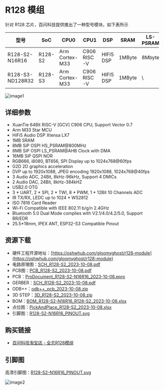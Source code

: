 # R128 模组

针对 R128 芯片，百问科技提供推出了一种型号模块，如下表所示

| 型号                 | SoC     | CPU0           | CPU1        | DSP       | SRAM   | LS-PSRAM | HS-PSRAM | Flash         | DAC                                         |
| -------------------- | ------- | -------------- | ----------- | --------- | ------ | -------- | -------- | ------------- | ------------------------------------------- |
| R128-S2-N16R16 | R128-S2 | Arm Cortex-M33 | C906 RISC-V | HIFI5 DSP | 1MByte | 8Mbyte   | 8Mbyte   | 16M NOR Flash | 2 Audio DAC<br/>LINEOUTLP/N<br/>LINEOUTRP/N |
| R128-S3-ND128R32 | R128-S3 | Arm Cortex-M33 | C906 RISC-V | HIFI5 DSP | 1MByte | \ | 32Mbyte   | 128M NAND Flash | 1 Audio DAC<br/>LINEOUTLP/N |


![image1](http://photos.100ask.net/aw-r128-docs/rtos/quick-start/part2/chapter1/image1.png)


## 详细参数

- XuanTie 64Bit RISC-V [GCV] C906 CPU, Support Vector 0.7
- Arm M33 Star MCU
- HiFi5 Audio DSP Xtensa LX7
- 1MB SRAM
- 8MB SiP OSPI HS_PSRAM@800MHz
- 8MB SiP OSPI LS_PSRAM@AHB Clock with DMA
- 16MB SiP QSPI NOR
- RGB666, i8080, BT656, SPI Display up to 1024x768@60fps
- G2D 2D graphics acceleration
- DVP up to 1920x1088, JPEG encoding 1920x1088, 1024x768@40fps
- 3 Audio ADC, 24Bit, 8kHz-96kHz, Support 4 DMICs
- 2 Audio DAC, 24Bit, 8kHz-384kHZ
- USB2.0 OTG
- 3 * UART, 2 * SPI, 2 * TWI, 8 * PWM, 1 * 12Bit 10 Channels ADC
- IR TX/RX, LEDC up to 1024 * WS2812
- ISO 7816 Card Reader
- Wi-Fi Compatible with IEEE 802.11 b/g/n 2.4GHz
- Bluetooth 5.0 Dual Mode complies with V2.1/4.0/4.2/5.0, Support BR/EDR
- 25.5*18mm, IPEX ANT, ESP32-S3 Compatible Pinout


## 资源下载

- 硬件工程开源地址：[https://oshwhub.com/gloomyghost/r128-module](https://oshwhub.com/gloomyghost/r128-module)
- 电路原理图：[SCH_R128-S2_2023-10-08.pdf](https://www.aw-ol.com/downloads?cat=22)
- PCB图：[PCB_R128-S2_2023-10-08.pdf](https://www.aw-ol.com/downloads?cat=22)
- PCB：[ProDocument_R128-S2-N16R16_2023-10-08.epro](https://www.aw-ol.com/downloads?cat=22)
- GERBER：[SCH_R128-S2_2023-10-08.pdf](https://www.aw-ol.com/downloads?cat=22)
- ODB++：[odb++_pcb_2023-10-08.zip](https://www.aw-ol.com/downloads?cat=22)
- 3D STEP：[3D_R128-S2_2023-10-08.zip](https://www.aw-ol.com/downloads?cat=22)
- BOM：[BOM_R128-S2-N16R16_R128-S2_2023-10-08.xlsx](https://www.aw-ol.com/downloads?cat=22)
- 点位图：[PickAndPlace_R128-S2_2023-10-08.xlsx]((https://www.aw-ol.com/downloads?cat=22))
- 引脚图：[R128-S2-N16R16_PINOUT.svg](https://www.aw-ol.com/downloads?cat=22)


## 购买链接

- [百问科技淘宝店 - 全志R128模组](https://m.tb.cn/h.5T4uATe?tk=S079W0vCt6v)


## 引脚图

高清引脚图：[R128-S2-N16R16_PINOUT.svg](https://www.aw-ol.com/downloads?cat=22)

![image2](http://photos.100ask.net/aw-r128-docs/rtos/quick-start/part2/chapter1/image2.png)

